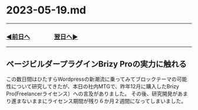 # 2023-05-19.md
---
### [◀️前日へ](https://github.com/yuasys/chatty-journal/blob/main/2023/05/2023-05-18.md)&emsp;&emsp;&emsp;&emsp;[翌日へ▶️](https://github.com/yuasys/chatty-journal/blob/main/2023/05/2023-05-20.md)
---

## ページビルダープラグインBrizy Proの実力に触れる

この数日間はひたすらWordpressの新潮流に乗ってみてブロックテーマの可能性について研究してきたが、本日の社内MTGで、昨年12月に購入したBrizy Pro(Freelancerライセンス）への言及がありました。
その後、研究開発があまり進まないままにライセンス期間が残り６か月２週間になってしまいました。


